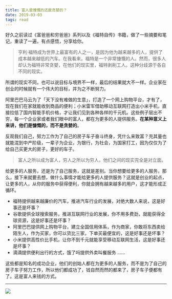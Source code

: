```yaml
---
title: 富人是慷慨的还是贪婪的？
date: 2019-03-03
tags: read
---
```


好久之前读过《富爸爸和穷爸爸》系列以及《福特自传》书籍，做了一些摘要和笔记，重读了一遍，有点感悟，分享给你。

> 亨利·福特成为世界上最富有的人之一，是因为他为越来越多的人，提供了成本越来越低的汽车。在我看来，福特是一个非常慷慨的人。然而，很多人却认为福特非常贪婪，在他们的现实里，福特剥削工人。这种分歧源于各自不同的现实。  

所谓的现实不同，也可以说目标与境界不一样，最后的结果就大不一样。企业家在创业的时候就有一个伟大的目标，并为之不断努力。

阿里巴巴马云为了「天下没有难做的生意」，打造了一个网上购物平台，才有了，现在我们在家就能收到商品的便利；小米雷军借助移动互联网打造出小米手机，直接拉低了国内智能手机价格，才让我们见到各种各样的千元机。这些例子层出不穷，每一个企业家或者我们眼中的富人，都在为更多的人提供服务。**在某种意义上来讲，他们是慷慨的，而不是贪婪的**。

反观我们自己，努力工作为了自己的房子车子奋斗终身，凭什么来致富？充其量也就能混到中产阶级，一辈子为企业，为银行，为社会，为国家打工，因为仅仅为了给自己买更大的房子，更好的车子。

> 富人之所以成为富人，穷人之所以为穷人，他们之间的现实完全是对立面。  

给更多的人服务，还是为了自己服务，这就是差别。当你想要给更多的人服务，那么，接下来就要去想，做什么事情才能给更多的人提供服务？这就是创业的起点，让更多的人，从你的服务中获得便利，你就会拥有越来越多的用户，这才能形成正循环。

- 福特提供越来越廉价的汽车，推进汽车行业的发展，对绝大数人来说，这是好事还是坏事？
- 谷歌提供全球搜索服务，推进互联网行业的发展，你不用多费劲，就能获得全球资源，这是好事还是坏事？
- 阿里巴巴提供网上购物平台，建立全国信用体系，作为商家，你敢将东西卖给陌生人，作为买家，你可以货比三家，下单买最便宜的，这是好事还是坏事？
- 小米提供高性价比手机，让你不到千元就能享受移动互联网生活，这是好事还是坏事？
- 滴滴提供便利出行的方式，饿了吗提供外卖叫餐服务 ……

这些都是知名的成功企业，他们的创始人都在为更多的人服务，而不是为了自己的房子车子努力工作，所以他们都成功了，钱自然而然的都来了，房子车子便都有了。这是富人来钱的方式。

---
![](/image/weixin.jpg)
